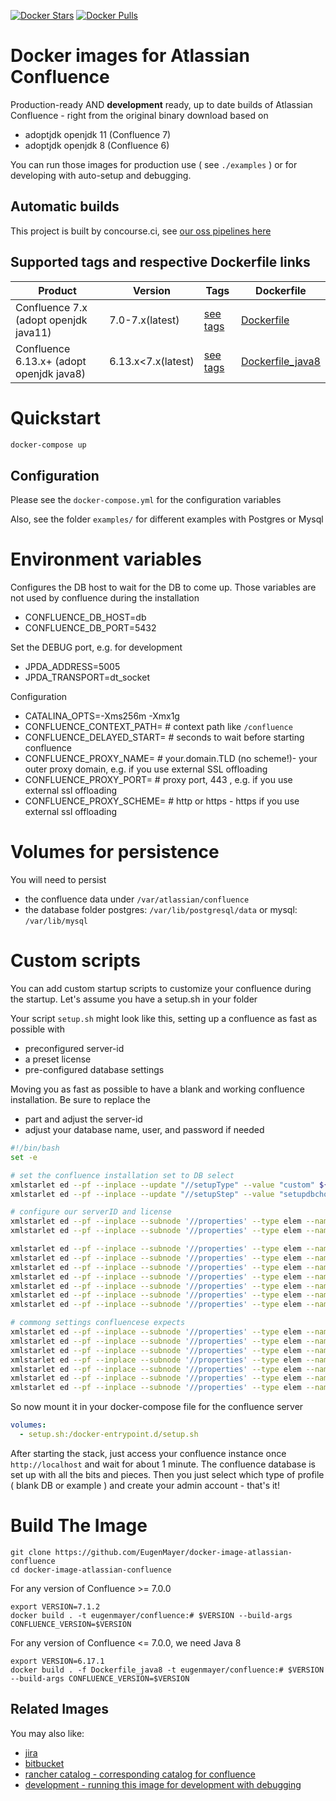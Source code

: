 [![Docker Stars](https://img.shields.io/docker/stars/eugenmayer/confluence.svg)](https://hub.docker.com/r/EugenMayer/confluence/) [![Docker Pulls](https://img.shields.io/docker/pulls/eugenmayer/confluence.svg)](https://hub.docker.com/r/eugenmayer/confluence/)

# Docker images for Atlassian Confluence

Production-ready AND **development** ready, up to date builds of Atlassian Confluence - right from the original binary download based on

  - adoptjdk openjdk 11 (Confluence 7) 
  - adoptjdk openjdk 8 (Confluence 6)

You can run those images for production use ( see `./examples` ) or for developing with auto-setup and debugging.

## Automatic builds
This project is built by concourse.ci, see [our oss pipelines here](https://github.com/EugenMayer/concourse-our-open-pipelines)

## Supported tags and respective Dockerfile links

| Product |Version | Tags  | Dockerfile |
|---------|--------|-------|------------|
| Confluence 7.x (adopt openjdk java11) | 7.0-7.x(latest) | [see tags](https://hub.docker.com/r/eugenmayer/confluence/tags/) | [Dockerfile](https://github.com/EugenMayer/docker-image-atlassian-confluence/blob/master/Dockerfile) |
| Confluence 6.13.x+ (adopt openjdk java8) | 6.13.x<7.x(latest) | [see tags](https://hub.docker.com/r/eugenmayer/confluence/tags/) | [Dockerfile_java8](https://github.com/EugenMayer/docker-image-atlassian-confluence/blob/master/Dockerfile_java8) |

# Quickstart

```bash
docker-compose up
```

## Configuration

Please see the `docker-compose.yml` for the configuration variables

Also, see the folder `examples/` for different examples with Postgres or Mysql

# Environment variables

Configures the DB host to wait for the DB to come up. Those variables are not used by confluence during the installation
- CONFLUENCE_DB_HOST=db 
- CONFLUENCE_DB_PORT=5432

Set the DEBUG port, e.g. for development
- JPDA_ADDRESS=5005
- JPDA_TRANSPORT=dt_socket

Configuration
- CATALINA_OPTS=-Xms256m -Xmx1g
- CONFLUENCE_CONTEXT_PATH= # context path like `/confluence`
- CONFLUENCE_DELAYED_START= # seconds to wait before starting confluence
- CONFLUENCE_PROXY_NAME= # your.domain.TLD (no scheme!)- your outer proxy domain, e.g. if you use external SSL offloading
- CONFLUENCE_PROXY_PORT= # proxy port, 443 , e.g. if you use external ssl offloading
- CONFLUENCE_PROXY_SCHEME= # http or https - https if you use external ssl offloading


# Volumes for persistence

You will need to persist 
  - the confluence data under `/var/atlassian/confluence`
  - the database folder postgres: `/var/lib/postgresql/data` or mysql: `/var/lib/mysql`

# Custom scripts

You can add custom startup scripts to customize your confluence during the startup.
Let's assume you have a setup.sh in your folder

Your script `setup.sh` might look like this, setting up a confluence as fast as possible with 

 - preconfigured server-id
 - a preset license
 - pre-configured database settings
 
Moving you as fast as possible to have a blank and working confluence installation. Be sure to replace the

 - <YOUR LICENSE> part and adjust the server-id
 - adjust your database name, user, and password if needed

```bash
#!/bin/bash
set -e

# set the confluence installation set to DB select
xmlstarlet ed --pf --inplace --update "//setupType" --value "custom" ${CONF_HOME}/confluence.cfg.xml
xmlstarlet ed --pf --inplace --update "//setupStep" --value "setupdbchoice-start" ${CONF_HOME}/confluence.cfg.xml

# configure our serverID and license
xmlstarlet ed --pf --inplace --subnode '//properties' --type elem --name 'property' --value "B2DL-7TV3-LFUU-8DDD" -i '//properties/property[not(@name)]' --type attr --name 'name' --value "confluence.setup.server.id" ${CONF_HOME}/confluence.cfg.xml
xmlstarlet ed --pf --inplace --subnode '//properties' --type elem --name 'property' --value "<YOUR LICENSE>" -i '//properties/property[not(@name)]' --type attr --name 'name' --value "atlassian.license.message" ${CONF_HOME}/confluence.cfg.xml

xmlstarlet ed --pf --inplace --subnode '//properties' --type elem --name 'property' --value "postgresql" -i '//properties/property[not(@name)]' --type attr --name 'name' --value "confluence.database.choice" ${CONF_HOME}/confluence.cfg.xml
xmlstarlet ed --pf --inplace --subnode '//properties' --type elem --name 'property' --value "database-type-standard" -i '//properties/property[not(@name)]' --type attr --name 'name' --value "confluence.database.connection.type" ${CONF_HOME}/confluence.cfg.xml
xmlstarlet ed --pf --inplace --subnode '//properties' --type elem --name 'property' --value "org.postgresql.Driver" -i '//properties/property[not(@name)]' --type attr --name 'name' --value "hibernate.connection.driver_class" ${CONF_HOME}/confluence.cfg.xml
xmlstarlet ed --pf --inplace --subnode '//properties' --type elem --name 'property' --value "verybigsecretrootpassword" -i '//properties/property[not(@name)]' --type attr --name 'name' --value "hibernate.connection.password" ${CONF_HOME}/confluence.cfg.xml
xmlstarlet ed --pf --inplace --subnode '//properties' --type elem --name 'property' --value "confluencedb" -i '//properties/property[not(@name)]' --type attr --name 'name' --value "hibernate.connection.username" ${CONF_HOME}/confluence.cfg.xml
xmlstarlet ed --pf --inplace --subnode '//properties' --type elem --name 'property' --value "jdbc:postgresql://db:5432/confluencedb" -i '//properties/property[not(@name)]' --type attr --name 'name' --value "hibernate.connection.url" ${CONF_HOME}/confluence.cfg.xml
xmlstarlet ed --pf --inplace --subnode '//properties' --type elem --name 'property' --value "com.atlassian.confluence.impl.hibernate.dialect.PostgreSQLDialect" -i '//properties/property[not(@name)]' --type attr --name 'name' --value "hibernate.dialect" ${CONF_HOME}/confluence.cfg.xml

# commong settings confluencese expects
xmlstarlet ed --pf --inplace --subnode '//properties' --type elem --name 'property' --value "" -i '//properties/property[not(@name)]' --type attr --name 'name' --value "confluence.webapp.context.path" ${CONF_HOME}/confluence.cfg.xml
xmlstarlet ed --pf --inplace --subnode '//properties' --type elem --name 'property' --value 'READ_WRITE' -i '//properties/property[not(@name)]' --type attr --name 'name' --value "access.mode" ${CONF_HOME}/confluence.cfg.xml
xmlstarlet ed --pf --inplace --subnode '//properties' --type elem --name 'property' --value '${localHome}/index' -i '//properties/property[not(@name)]' --type attr --name 'name' --value "lucene.index.dir" ${CONF_HOME}/confluence.cfg.xml
xmlstarlet ed --pf --inplace --subnode '//properties' --type elem --name 'property' --value "true" -i '//properties/property[not(@name)]' --type attr --name 'name' --value "synchrony.encryption.disabled" ${CONF_HOME}/confluence.cfg.xml
xmlstarlet ed --pf --inplace --subnode '//properties' --type elem --name 'property' --value "true" -i '//properties/property[not(@name)]' --type attr --name 'name' --value "synchrony.proxy.enabled" ${CONF_HOME}/confluence.cfg.xml
xmlstarlet ed --pf --inplace --subnode '//properties' --type elem --name 'property' --value '${localHome}/temp' -i '//properties/property[not(@name)]' --type attr --name 'name' --value "webwork.multipart.saveDir" ${CONF_HOME}/confluence.cfg.xml
xmlstarlet ed --pf --inplace --subnode '//properties' --type elem --name 'property' --value '${confluenceHome}/attachments' -i '//properties/property[not(@name)]' --type attr --name 'name' --value "attachments.dir" ${CONF_HOME}/confluence.cfg.xml
```

So now mount it in your docker-compose file for the confluence server

```yaml
volumes:
  - setup.sh:/docker-entrypoint.d/setup.sh
```

After starting the stack, just access your confluence instance once `http://localhost` and wait for about 1 minute.
The confluence database is set up with all the bits and pieces. Then you just select which type of profile ( blank DB or example )
and create your admin account - that's it!


# Build The Image

    git clone https://github.com/EugenMayer/docker-image-atlassian-confluence
    cd docker-image-atlassian-confluence
    
For any version of Confluence >= 7.0.0

    export VERSION=7.1.2
    docker build . -t eugenmayer/confluence:# $VERSION --build-args CONFLUENCE_VERSION=$VERSION

For any version of Confluence <= 7.0.0, we need Java 8

    export VERSION=6.17.1
    docker build . -f Dockerfile_java8 -t eugenmayer/confluence:# $VERSION --build-args CONFLUENCE_VERSION=$VERSION


## Related Images

You may also like:

* [jira](https://github.com/EugenMayer/docker-image-atlassian-jira)
* [bitbucket](https://github.com/EugenMayer/docker-image-atlassian-bitbucket)
* [rancher catalog - corresponding catalog for confluence](https://github.com/EugenMayer/docker-rancher-extra-catalogs/tree/master/templates/confluence)
* [development - running this image for development with debugging](https://github.com/EugenMayer/docker-image-atlassian-confluence/tree/master/examples/debug)
